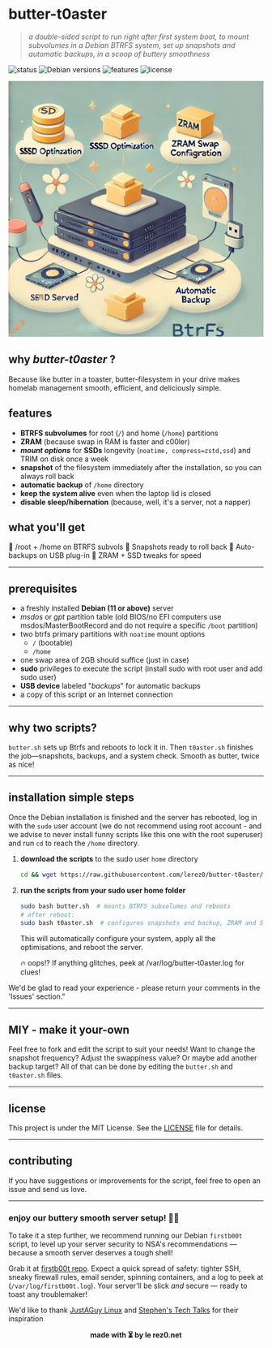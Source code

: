 # butter-t0aster

> *a double-sided script to run right after first system boot, to mount subvolumes in a Debian BTRFS system, set up snapshots and automatic backups, in a scoop of buttery smoothness*

![status](https://img.shields.io/badge/Status-Early%20Dev-orange) ![Debian versions](https://img.shields.io/badge/Debian-11%2B-blue) ![features](https://img.shields.io/badge/Features-BTRFS%20%7C%20ZRAM%20%7C%20Snapshots-blue) ![license](https://img.shields.io/badge/License-MIT-yellow)

![butter-t0aster-illustration](./docs/butter-t0aster-illustration.webp)

## why **_butter-t0aster_** ?

Because like butter in a toaster, butter-filesystem in your drive makes homelab management smooth, efficient, and deliciously simple.

## features

- **BTRFS subvolumes** for root (`/`) and home (`/home`) partitions
- **ZRAM** (because swap in RAM is faster and c00ler)
- **_mount options_** for **SSDs** longevity (`noatime, compress=zstd,ssd`) and TRIM on disk once a week
- **snapshot** of the filesystem immediately after the installation, so you can always roll back
- **automatic backup** of `/home` directory
- **keep the system alive** even when the laptop lid is closed
- **disable sleep/hibernation** (because, well, it's a server, not a napper)

## what you'll get

🧈 /root + /home on BTRFS subvols
📸 Snapshots ready to roll back
🛟 Auto-backups on USB plug-in
💨 ZRAM + SSD tweaks for speed

---

## prerequisites

- a freshly installed **Debian (11 or above)** server
- *msdos* or *gpt* partition table (old BIOS/no EFI computers use msdos/MasterBootRecord and do not require a specific `/boot` partition)
- two btrfs primary partitions with `noatime` mount options
  - `/` (bootable)
  - `/home`
- one swap area of 2GB should suffice (just in case)
- **sudo** privileges to execute the script (install sudo with root user and add sudo user)
- **USB device** labeled "_backups_" for automatic backups
- a copy of this script or an Internet connection

---

## why two scripts?
`butter.sh` sets up Btrfs and reboots to lock it in. Then `t0aster.sh` finishes the job—snapshots, backups, and a system check. Smooth as butter, twice as nice!

---

## installation simple steps

Once the Debian installation is finished and the server has rebooted, log in with the `sudo` user account (we do not recommend using root account - and we advise to never install funny scripts like this one with the root superuser) and run `cd` to reach the `/home` directory.

1. **download the scripts** to the sudo user `home` directory
   ```sh
   cd && wget https://raw.githubusercontent.com/lerez0/butter-t0aster/main/butter.sh && wget https://raw.githubusercontent.com/lerez0/butter-t0aster/main/t0aster.sh
   ```

2. **run the scripts from your sudo user home folder**
   ```sh
   sudo bash butter.sh  # mounts BTRFS subvolumes and reboots
   # after reboot:
   sudo bash t0aster.sh  # configures snapshots and backup, ZRAM and SSD
   ```

   This will automatically configure your system, apply all the optimisations, and reboot the server.

   🔥 oops!? If anything glitches, peek at /var/log/butter-t0aster.log for clues!

We'd be glad to read your experience - please return your comments in the 'Issues' section."

---

## MIY - make it your-own

Feel free to fork and edit the script to suit your needs! Want to change the snapshot frequency? Adjust the swappiness value? Or maybe add another backup target? All of that can be done by editing the `butter.sh` and `t0aster.sh` files.

---

## license

This project is under the MIT License. See the [LICENSE](LICENSE) file for details.

---

## contributing

If you have suggestions or improvements for the script, feel free to open an issue and send us love.

---

### **enjoy our buttery smooth server setup! 🧈🍞**

To take it a step further, we recommend running our Debian `firstb00t` script, to level up your server security to NSA's recommendations — because a smooth server deserves a tough shell!

Grab it at [firstb00t repo](https://github.com/lerez0/firstb00t). Expect a quick spread of safety: tighter SSH, sneaky firewall rules, email sender, spinning containers, and a log to peek at (`/var/log/firstb00t.log`). Your server’ll be slick *and* secure — ready to toast any troublemaker!

We'd like to thank [JustAGuy Linux](https://www.youtube.com/@JustAGuyLinux) and [Stephen's Tech Talks](https://www.youtube.com/@stephenstechtalks5377) for their inspiration

<p align="center"><b>made with ⏳ by le rez0.net</b></p>
